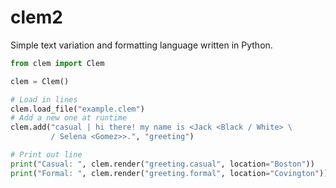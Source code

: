 # clem2

Simple text variation and formatting language written in Python.

``` Python
from clem import Clem

clem = Clem()

# Load in lines
clem.load_file("example.clem")
# Add a new one at runtime
clem.add("casual | hi there! my name is <Jack <Black / White> \
         / Selena <Gomez>>.", "greeting")

# Print out line
print("Casual: ", clem.render("greeting.casual", location="Boston"))
print("Formal: ", clem.render("greeting.formal", location="Covington"))
```

